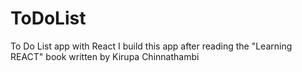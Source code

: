 # ToDoList
To Do List app with React
I build this app after reading the "Learning REACT" book written by Kirupa Chinnathambi
